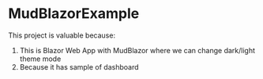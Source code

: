 # MudBlazorExample

This project is valuable because: 
1. This is Blazor Web App with MudBlazor where we can change dark/light theme mode
2. Because it has sample of dashboard
